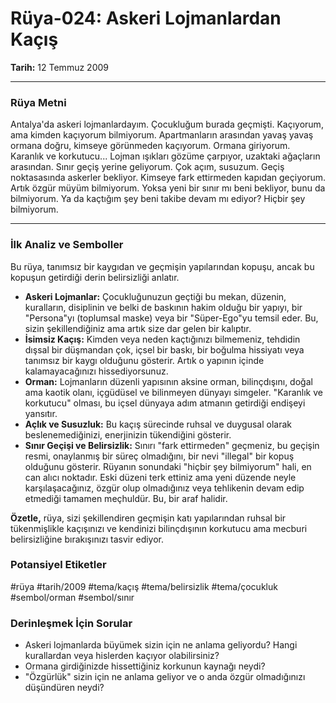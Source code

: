 # Rüya-024: Askeri Lojmanlardan Kaçış
**Tarih:** 12 Temmuz 2009

---
### Rüya Metni

Antalya'da askeri lojmanlardayım. Çocukluğum burada geçmişti. Kaçıyorum, ama kimden kaçıyorum bilmiyorum. Apartmanların arasından yavaş yavaş ormana doğru, kimseye görünmeden kaçıyorum. Ormana giriyorum. Karanlık ve korkutucu... Lojman ışıkları gözüme çarpıyor, uzaktaki ağaçların arasından. Sınır geçiş yerine geliyorum. Çok açım, susuzum. Geçiş noktasasında askerler bekliyor. Kimseye fark ettirmeden kapıdan geçiyorum. Artık özgür müyüm bilmiyorum. Yoksa yeni bir sınır mı beni bekliyor, bunu da bilmiyorum. Ya da kaçtığım şey beni takibe devam mı ediyor? Hiçbir şey bilmiyorum.

---
### İlk Analiz ve Semboller

Bu rüya, tanımsız bir kaygıdan ve geçmişin yapılarından kopuşu, ancak bu kopuşun getirdiği derin belirsizliği anlatır.

* **Askeri Lojmanlar:** Çocukluğunuzun geçtiği bu mekan, düzenin, kuralların, disiplinin ve belki de baskının hakim olduğu bir yapıyı, bir "Persona"yı (toplumsal maske) veya bir "Süper-Ego"yu temsil eder. Bu, sizin şekillendiğiniz ama artık size dar gelen bir kalıptır.
* **İsimsiz Kaçış:** Kimden veya neden kaçtığınızı bilmemeniz, tehdidin dışsal bir düşmandan çok, içsel bir baskı, bir boğulma hissiyatı veya tanımsız bir kaygı olduğunu gösterir. Artık o yapının içinde kalamayacağınızı hissediyorsunuz.
* **Orman:** Lojmanların düzenli yapısının aksine orman, bilinçdışını, doğal ama kaotik olanı, içgüdüsel ve bilinmeyen dünyayı simgeler. "Karanlık ve korkutucu" olması, bu içsel dünyaya adım atmanın getirdiği endişeyi yansıtır.
* **Açlık ve Susuzluk:** Bu kaçış sürecinde ruhsal ve duygusal olarak beslenemediğinizi, enerjinizin tükendiğini gösterir.
* **Sınır Geçişi ve Belirsizlik:** Sınırı "fark ettirmeden" geçmeniz, bu geçişin resmi, onaylanmış bir süreç olmadığını, bir nevi "illegal" bir kopuş olduğunu gösterir. Rüyanın sonundaki "hiçbir şey bilmiyorum" hali, en can alıcı noktadır. Eski düzeni terk ettiniz ama yeni düzende neyle karşılaşacağınız, özgür olup olmadığınız veya tehlikenin devam edip etmediği tamamen meçhuldür. Bu, bir araf halidir.

**Özetle,** rüya, sizi şekillendiren geçmişin katı yapılarından ruhsal bir tükenmişlikle kaçışınızı ve kendinizi bilinçdışının korkutucu ama mecburi belirsizliğine bırakışınızı tasvir ediyor.

### Potansiyel Etiketler
#rüya #tarih/2009 #tema/kaçış #tema/belirsizlik #tema/çocukluk #sembol/orman #sembol/sınır

### Derinleşmek İçin Sorular
* Askeri lojmanlarda büyümek sizin için ne anlama geliyordu? Hangi kurallardan veya hislerden kaçıyor olabilirsiniz?
* Ormana girdiğinizde hissettiğiniz korkunun kaynağı neydi?
* "Özgürlük" sizin için ne anlama geliyor ve o anda özgür olmadığınızı düşündüren neydi?